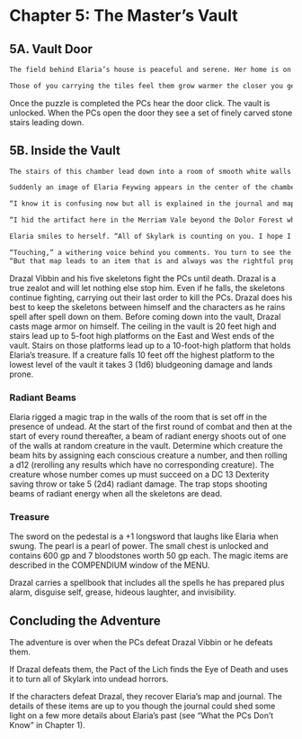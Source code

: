 # Chapter 5: The Master’s Vault

## 5A. Vault Door

``` md
The field behind Elaria’s house is peaceful and serene. Her home is on a hill at the edge of Parabor, overlooking the rest of the town from the front yard. Lake Miranthi and the rest of the Merriam Vale can be seen from the back of the house. On cool Summer nights you would sit on the house’s back porch drinking cold tea after a long day of training and watch the sun set over Dolor Forest. Before you is the mysterious trapdoor in the center of the backyard. You have never see the door opened. Nine red squareshaped divots are  lined up in a single row across the door’s center.

Those of you carrying the tiles feel them grow warmer the closer you get to the trapdoor. Suddenly glowing blue letters in Common appear at the top of the door, just above the red divots. The phrase reads, “WHO IS THE MASTER?”
```

Once the puzzle is completed the PCs hear the door click. The vault is unlocked. When the PCs open the door they see a set of finely carved stone stairs leading down.

## 5B. Inside the Vault

``` md
The stairs of this chamber lead down into a room of smooth white walls that glow with a magical light. Three marble pedestals stand on top of a raised platform opposite the stairs. On the left pedestal sits a longsword with a silver hilt shaped to look like the wings of an angel. The middle pedestal holds a small, metal chest. The right pedestal has a single, perfect pearl placed on top of a leather-bound, dog-eared journal. On the wall behind the pedestals is a framed map of the Merriam Vale with all sorts of strange markings.

Suddenly an image of Elaria Feywing appears in the center of the chamber. She appears much younger than she was at the end of her life and wears beautiful, purple robes. She speaks. “If you’ve made it this far, I’m probably dead. And if radiant fire hasn’t started raining down, then you’re probably not a necromancer. That means you are my most recent batch of students.

“I know it is confusing now but all is explained in the journal and map. The sword, the riches, and the magic pearl are yours too but the journal and the map are the most important items.” The image of Elaria takes a deep breath before continuing. “This may come as a shock but my real name is not Elaria Feywing. It is Erris Dawnforge. I changed my name after my friends and I stole a precious artifact, the Eye of Death, from a group of necromancers called the Pact of the Lich.” The elf looks down at the floor. Tears form in her eyes but she does not sob. After a moment she looks up and continues. “I was the only one who escaped.”

“I hid the artifact here in the Merriam Vale beyond the Dolor Forest where few dare to go. If I have died it is most likely because the Pact of the Lich has taken my life. They are searching for the eye and will use it to change all the people of Skylark into undead. Guarding the eye is now your task. Everything is detailed in the journal.”

Elaria smiles to herself. “All of Skylark is counting on you. I hope I trained you well.” The illusion of the woman disappears.

“Touching,” a withering voice behind you comments. You turn to see the pale sunken face of a thin bald man wearing black robes emblazoned with a red skull on the chest. His green eyes flare at you from under his hood. Before the man five animated human skeletons carrying swords creek and clack as they fidget, ready for murder.
“But that map leads to an item that is and always was the rightful property of my masters. I have come to take back what was stolen.”
```

Drazal Vibbin and his five skeletons fight the PCs until death. Drazal is a true zealot and will let nothing else stop him. Even if he falls, the skeletons continue fighting, carrying out their last order to kill the PCs. Drazal does his best to keep the skeletons between himself and the characters as he rains spell after spell down on them. Before coming down into the vault, Drazal casts mage armor on himself. The ceiling in the vault is 20 feet high and stairs lead up to 5-foot high platforms on the East and West ends of the vault. Stairs on those platforms lead up to a 10-foot-high platform that holds Elaria’s treasure. If a creature falls 10 feet off the highest platform to the lowest level of the vault it takes 3 (1d6) bludgeoning damage and lands prone.

### Radiant Beams

Elaria rigged a magic trap in the walls of the room that is set off in the presence of undead. At the start of the first round of combat and then at the start of every round thereafter, a beam of radiant energy shoots out of one of the walls at random creature in the vault. Determine which creature the beam hits by assigning each conscious creature a number, and then rolling a d12 (rerolling any results which have no corresponding  creature). The creature whose number comes up must succeed on a DC 13 Dexterity saving throw or take 5 (2d4) radiant damage. The trap stops shooting beams of radiant energy when all the skeletons are dead.

### Treasure

The sword on the pedestal is a +1 longsword that laughs like Elaria when swung. The pearl is a pearl of power. The small chest is unlocked and contains 600 gp and 7 bloodstones worth 50 gp each. The magic items are described in the COMPENDIUM window of the MENU.

Drazal carries a spellbook that includes all the spells he has prepared plus alarm, disguise self, grease, hideous laughter, and invisibility.

## Concluding the Adventure

The adventure is over when the PCs defeat Drazal Vibbin or he defeats them.

If Drazal defeats them, the Pact of the Lich finds the Eye of Death and uses it to turn all of Skylark into undead horrors.

If the characters defeat Drazal, they recover Elaria’s map and journal. The details of these items are up to you though the journal could shed some light on a few more details about Elaria’s past (see “What the PCs Don’t Know” in Chapter 1).